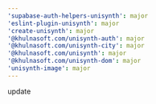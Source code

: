```yaml
---
'supabase-auth-helpers-unisynth': major
'eslint-plugin-unisynth': major
'create-unisynth': major
'@khulnasoft.com/unisynth-auth': major
'@khulnasoft.com/unisynth-city': major
'@khulnasoft.com/unisynth': major
'@khulnasoft.com/unisynth-dom': major
'unisynth-image': major
---
```


update
